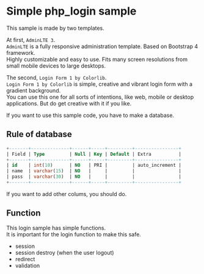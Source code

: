 # Simple php_login sample
This sample is made by two templates.

At first, `AdminLTE 3`.  
`AdminLTE` is a fully responsive administration template. Based on Bootstrap 4 framework.   
Highly customizable and easy to use. Fits many screen resolutions from small mobile devices to large desktops.


The second, `Login Form 1 by Colorlib`.  
`Login Form 1 by Colorlib` is simple, creative and vibrant login form with a gradient background.   
You can use this one for all sorts of intentions, like web, mobile or desktop applications. But do get creative with it if you like.

If you want to use this sample code, you have to make a database.

## Rule of database
```sql
+-------+--------------+------+-----+---------+----------------+
| Field | Type         | Null | Key | Default | Extra          |
+-------+--------------+------+-----+---------+----------------+
| id    | int(10)      | NO   | PRI |         | auto_increment |
| name  | varchar(15)  | NO   |     |         |                |
| pass  | varchar(30)  | NO   |     |         |                |
+-------+--------------+------+-----+---------+----------------+
```
If you want to add other colums, you should do.

## Function
This login sample has simple functions.  
It is important for the login function to make this safe.
- session
- session destroy (when the user logout)
- redirect
- validation
